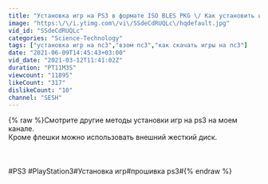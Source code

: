 ```yaml
---
title: "Установка игр на PS3 в формате ISO BLES PKG \/ Как установить игры с флешки на PlayStation 3"
image: "https:\/\/i.ytimg.com\/vi\/SSdeCdRUQLc\/hqdefault.jpg"
vid_id: "SSdeCdRUQLc"
categories: "Science-Technology"
tags: ["установка игр на пс3","взом пс3","как скачать игры на пс3"]
date: "2021-06-09T14:45:43+03:00"
vid_date: "2021-03-12T11:41:02Z"
duration: "PT11M3S"
viewcount: "11895"
likeCount: "317"
dislikeCount: "10"
channel: "SESH"
---
```

{% raw %}Смотрите другие методы установки игр на ps3 на моем канале.<br />Кроме флешки можно использовать внешний жесткий диск.<br /><br /><br /><br />#PS3​ #PlayStation​3#Установка игр#прошивка ps3#{% endraw %}
